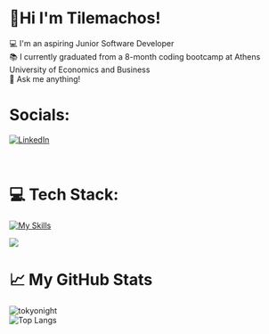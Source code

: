  # :wave:Hi I'm Tilemachos! <br>
 
 :computer: I'm an aspiring Junior Software Developer <br>
 :books: I currently graduated from a 8-month coding bootcamp at Athens University of Economics and Business <br>
 :speech_balloon: Ask me anything!


# Socials:
[![LinkedIn](https://img.shields.io/badge/linkedin-%230077B5.svg?style=for-the-badge&logo=linkedin&logoColor=white)](https://www.linkedin.com/in/tilemachos-spanos-961428231)

<br>

# :computer: Tech Stack:
[![My Skills](https://skillicons.dev/icons?i=js,python,html,css,nodejs,ts,angular,react,vue,bootstrap,tailwind,django,java,spring,docker)](https://skillicons.dev)
<p align="start">
  <a href="https://skillicons.dev">
    <img src="https://skillicons.dev/icons?i=cs,dotnet,mysql,postgres,mongodb,postman,git" />
  </a>
</p>



# :chart_with_upwards_trend: My GitHub Stats
![tokyonight](https://awesome-github-stats.azurewebsites.net/user-stats/tilspanos?theme=tokyonight)        <br>
![Top Langs](https://github-readme-stats.vercel.app/api/top-langs/?username=tilspanos&hide_progress=false)


